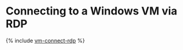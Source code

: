 # Connecting to a Windows VM via RDP

{% include [vm-connect-rdp](../../../_includes/vm-connect-rdp.md) %}

